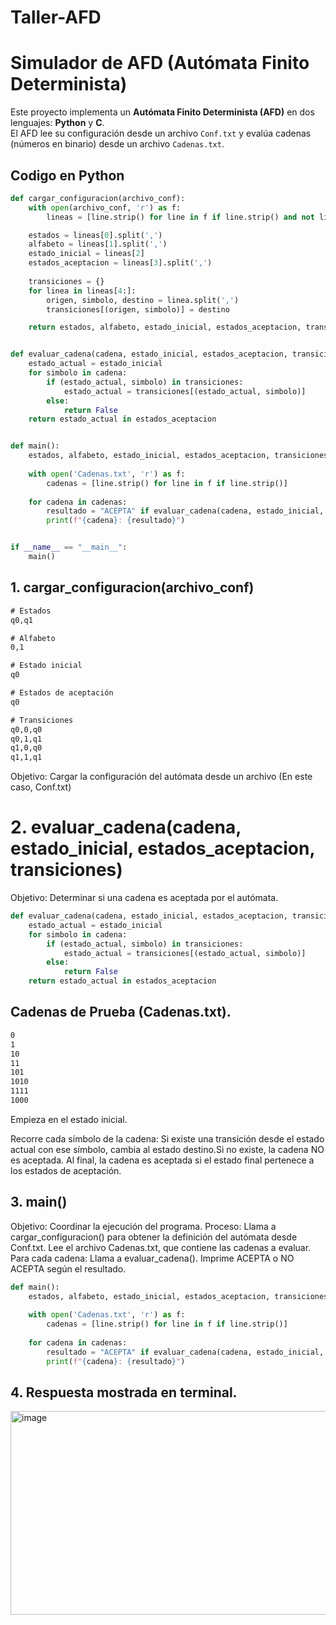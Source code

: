 # Taller-AFD
# Simulador de AFD (Autómata Finito Determinista)

Este proyecto implementa un **Autómata Finito Determinista (AFD)** en dos lenguajes: **Python** y **C**.  
El AFD lee su configuración desde un archivo `Conf.txt` y evalúa cadenas (números en binario) desde un archivo `Cadenas.txt`.

## Codigo en Python ##
```python
def cargar_configuracion(archivo_conf):
    with open(archivo_conf, 'r') as f:
        lineas = [line.strip() for line in f if line.strip() and not line.startswith("#")]

    estados = lineas[0].split(',')
    alfabeto = lineas[1].split(',')
    estado_inicial = lineas[2]
    estados_aceptacion = lineas[3].split(',')
    
    transiciones = {}
    for linea in lineas[4:]:
        origen, simbolo, destino = linea.split(',')
        transiciones[(origen, simbolo)] = destino

    return estados, alfabeto, estado_inicial, estados_aceptacion, transiciones


def evaluar_cadena(cadena, estado_inicial, estados_aceptacion, transiciones):
    estado_actual = estado_inicial
    for simbolo in cadena:
        if (estado_actual, simbolo) in transiciones:
            estado_actual = transiciones[(estado_actual, simbolo)]
        else:
            return False
    return estado_actual in estados_aceptacion


def main():
    estados, alfabeto, estado_inicial, estados_aceptacion, transiciones = cargar_configuracion('Conf.txt')
    
    with open('Cadenas.txt', 'r') as f:
        cadenas = [line.strip() for line in f if line.strip()]
    
    for cadena in cadenas:
        resultado = "ACEPTA" if evaluar_cadena(cadena, estado_inicial, estados_aceptacion, transiciones) else "NO ACEPTA"
        print(f"{cadena}: {resultado}")


if __name__ == "__main__":
    main()
```
## 1. cargar_configuracion(archivo_conf)
```txt
# Estados
q0,q1

# Alfabeto
0,1

# Estado inicial
q0

# Estados de aceptación
q0

# Transiciones
q0,0,q0
q0,1,q1
q1,0,q0
q1,1,q1

```
Objetivo: Cargar la configuración del autómata desde un archivo (En este caso, Conf.txt)


# 2. evaluar_cadena(cadena, estado_inicial, estados_aceptacion, transiciones)

Objetivo: Determinar si una cadena es aceptada por el autómata.
```python
def evaluar_cadena(cadena, estado_inicial, estados_aceptacion, transiciones):
    estado_actual = estado_inicial
    for simbolo in cadena:
        if (estado_actual, simbolo) in transiciones:
            estado_actual = transiciones[(estado_actual, simbolo)]
        else:
            return False
    return estado_actual in estados_aceptacion
```
## Cadenas de Prueba (Cadenas.txt).
```txt
0
1
10
11
101
1010
1111
1000
```
Empieza en el estado inicial.

Recorre cada símbolo de la cadena: Si existe una transición desde el estado actual con ese símbolo, cambia al estado destino.Si no existe, la cadena NO es aceptada.
Al final, la cadena es aceptada si el estado final pertenece a los estados de aceptación.
## 3. main()
Objetivo: Coordinar la ejecución del programa.
Proceso:
Llama a cargar_configuracion() para obtener la definición del autómata desde Conf.txt.
Lee el archivo Cadenas.txt, que contiene las cadenas a evaluar.
Para cada cadena:
Llama a evaluar_cadena().
Imprime ACEPTA o NO ACEPTA según el resultado.
```python
def main():
    estados, alfabeto, estado_inicial, estados_aceptacion, transiciones = cargar_configuracion('Conf.txt')
    
    with open('Cadenas.txt', 'r') as f:
        cadenas = [line.strip() for line in f if line.strip()]
    
    for cadena in cadenas:
        resultado = "ACEPTA" if evaluar_cadena(cadena, estado_inicial, estados_aceptacion, transiciones) else "NO ACEPTA"
        print(f"{cadena}: {resultado}")
```
## 4. Respuesta mostrada en terminal.

<img width="1068" height="326" alt="image" src="https://github.com/user-attachments/assets/d5325059-c292-4587-823c-5052c3544b40" />
